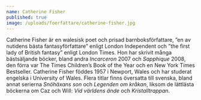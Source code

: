 ```yaml
---
name: Catherine Fisher
published: true
image: /uploads/foerfattare/catherine-fisher.jpg
---
```

Catherine Fisher är en walesisk poet och prisad barnboksförfattare, ”en av nutidens bästa fantasyförfattare” enligt London Independent och ”the first lady of British fantasy” enligt London Times. Hon har skrivit många bästsäljande böcker, bland andra _Incarceron_ 2007 och _Sapphique_ 2008, den förra var The Times Children’s Book of the Year och en New York Times Bestseller. Catherine Fisher föddes 1957 i Newport, Wales och har studerat engelska i University of Wales. Flera titlar finns översatta till svenska, bland annat serierna _Snöhäxans son_ och _Legenden om kråkan_, liksom de lättlästa böckerna om Caz och Will: _Vid världens ände_ och _Kristalltrappan_.
